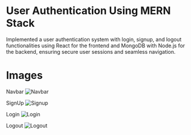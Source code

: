 #  User Authentication Using MERN Stack
Implemented a user authentication system with login, signup, and logout functionalities using React for the frontend and MongoDB with Node.js for the backend, ensuring secure user sessions and seamless navigation. 

# Images
Navbar 
![Navbar](https://github.com/user-attachments/assets/c548f2e6-0df8-4c1d-81d9-f403173bb980)

SignUp
![Signup](https://github.com/user-attachments/assets/8116b806-ff39-4998-96dc-f1e8fdfd1d2b)

Login
![Login](https://github.com/user-attachments/assets/ff4db8a1-ab76-4c9f-bdd1-31813fb9a664)

Logout
![Logout](https://github.com/user-attachments/assets/7732be2f-1518-4c0d-838a-b94322c28573)
